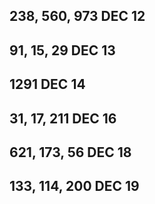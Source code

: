 238, 560, 973 DEC 12
--------------------

91, 15, 29    DEC 13
--------------------

1291          DEC 14
--------------------

31, 17, 211   DEC 16
--------------------

621, 173, 56  DEC 18
--------------------

133, 114, 200 DEC 19
--------------------
